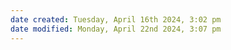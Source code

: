 ```yaml
---
date created: Tuesday, April 16th 2024, 3:02 pm
date modified: Monday, April 22nd 2024, 3:07 pm
---
```

